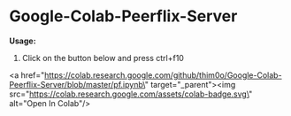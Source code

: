 # Google-Colab-Peerflix-Server

<b>Usage:</b>
1. Click on the button below and press ctrl+f10

<a href=\"https://colab.research.google.com/github/thim0o/Google-Colab-Peerflix-Server/blob/master/pf.ipynb\" target=\"_parent\"><img src=\"https://colab.research.google.com/assets/colab-badge.svg\" alt=\"Open In Colab\"/></a>
